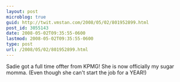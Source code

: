 ```yaml
---
layout: post
microblog: true
guid: http://twit.vmstan.com/2008/05/02/801952899.html
post_id: 3055143
date: 2008-05-02T09:35:55-0600
lastmod: 2008-05-02T09:35:55-0600
type: post
url: /2008/05/02/801952899.html
---
```

Sadie got a full time offter from KPMG! She is now officially my sugar momma. (Even though she can't start the job for a YEAR!)
